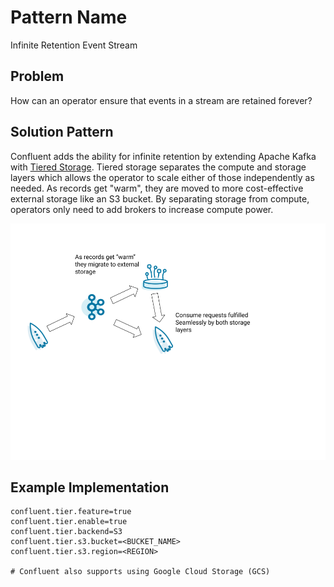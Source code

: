 # Pattern Name
Infinite Retention Event Stream

## Problem
How can an operator ensure that events in a stream are retained forever?

## Solution Pattern
Confluent adds the ability for infinite retention by extending Apache Kafka with [Tiered Storage](https://docs.confluent.io/platform/current/kafka/tiered-storage.html#tiered-storage).  Tiered storage separates the compute and storage layers which allows the operator to scale either of those independently as needed. As records get "warm", they are moved to more cost-effective external storage like an S3 bucket.  By separating storage from compute, operators only need to add brokers to increase compute power.

![infinite-retention-event-stream](img/infinite-stream-strorage.png)

## Example Implementation
```
confluent.tier.feature=true
confluent.tier.enable=true
confluent.tier.backend=S3
confluent.tier.s3.bucket=<BUCKET_NAME>
confluent.tier.s3.region=<REGION>

# Confluent also supports using Google Cloud Storage (GCS)
```



